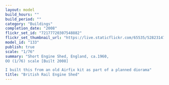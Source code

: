 ```yaml
---
layout: model
build_hours: ""
build_period: ""
category: "Buildings"
completion_date: "2008"
flickr_set_id: "72177720307548882"
flickr_set_thumbnail_url: "https://live.staticflickr.com/65535/52823147433_3b88cf1662_m.jpg"
model_id: "133"
publish: true
scale: "1/76"
summary: "Short Engine Shed, England, ca.1960,
OO (1/76) scale [Built 2008]

I built this from an old Airfix kit as part of a planned diorama"
title: "British Rail Engine Shed"
---
```



